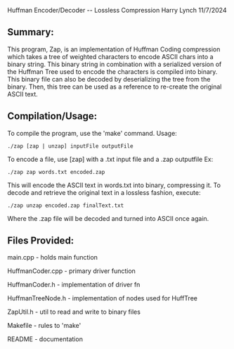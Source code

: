 
Huffman Encoder/Decoder -- Lossless Compression
Harry Lynch  11/7/2024

**Summary:**
-------------------------

This program, Zap, is an implementation of Huffman Coding compression which
takes a tree of weighted characters to encode ASCII chars into a binary string.
This binary string in combination with a serialized version of the Huffman Tree
used to encode the characters is compiled into binary. This binary file can also
be decoded by deserializing the tree from the binary. Then, this tree can be
used as a reference to re-create the original ASCII text.

**Compilation/Usage:**
-------------------------

To compile the program, use the 'make' command. 
Usage:

    ./zap [zap | unzap] inputFile outputFile

To encode a file, use [zap] with a .txt input file and a .zap outputfile Ex:

    ./zap zap words.txt encoded.zap

This will encode the ASCII text in words.txt into binary, compressing it.  To
decode and retrieve the original text in a lossless fashion, execute:

    ./zap unzap encoded.zap finalText.txt

Where the .zap file will be decoded and turned into ASCII once again.

**Files Provided:**
-------------------------

main.cpp - holds main function

HuffmanCoder.cpp - primary driver function

HuffmanCoder.h - implementation of driver fn 

HuffmanTreeNode.h - implementation of nodes used for HuffTree

ZapUtil.h - util to read and write to binary files 

Makefile - rules to 'make'

README - documentation
